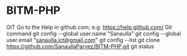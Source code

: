 # BITM-PHP
GIT
  Go to the Help in github.com; e.g: https://help.github.com/
Git command
git config --global user.name "Sanaulla"
git config --global user.email "sanaulla.ict@gmail.com"
git config --list
git clone https://github.com/SanaullaParvez/BITM-PHP.git
git status
